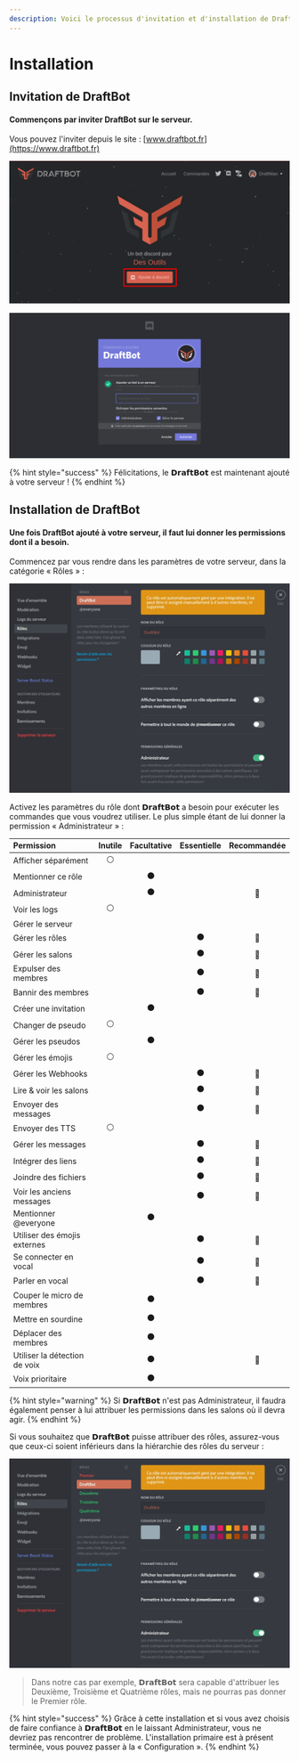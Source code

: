 ```yaml
---
description: Voici le processus d'invitation et d'installation de DraftBot.
---
```


# Installation

## Invitation de DraftBot

#### Commençons par inviter DraftBot sur le serveur.

Vous pouvez l'inviter depuis le site : [www.draftbot.fr](https://www.draftbot.fr)

![Cliquez sur &#xAB; Ajouter &#xE0; discord &#xBB;](.gitbook/assets/home%20%281%29.png)

![Connectez-vous si n&#xE9;cessaire puis choisissez votre serveur. Enfin, cliquez sur &#xAB; Autoriser &#xBB;.](.gitbook/assets/invite.png)

{% hint style="success" %}
Félicitations, le 𝗗𝗿𝗮𝗳𝘁𝗕𝗼𝘁 est maintenant ajouté à votre serveur !
{% endhint %}

## Installation de DraftBot

#### Une fois DraftBot ajouté à votre serveur, il faut lui donner les permissions dont il a besoin.

Commencez par vous rendre dans les paramètres de votre serveur, dans la catégorie « Rôles » :

![](.gitbook/assets/draftbot.jpg)

Activez les paramètres du rôle dont 𝗗𝗿𝗮𝗳𝘁𝗕𝗼𝘁 a besoin pour exécuter les commandes que vous voudrez utiliser. Le plus simple étant de lui donner la permission « Administrateur » :

| Permission | Inutile | Facultative | Essentielle | Recommandée |
| :--- | :---: | :---: | :---: | :---: |
| Afficher séparément | ⚪ |  |  |  |
| Mentionner ce rôle |  | ⚫ |  |  |
| Administrateur |  | ⚫ |  | 🔴 |
| Voir les logs | ⚪ |  |  |  |
| Gérer le serveur |  |  |  |  |
| Gérer les rôles |  |  | ⚫ | 🔴 |
| Gérer les salons |  |  | ⚫ | 🔴 |
| Expulser des membres |  |  | ⚫ | 🔴 |
| Bannir des membres |  |  | ⚫ | 🔴 |
| Créer une invitation |  | ⚫ |  |  |
| Changer de pseudo | ⚪ |  |  |  |
| Gérer les pseudos |  | ⚫ |  |  |
| Gérer les émojis | ⚪ |  |  |  |
| Gérer les Webhooks |  |  | ⚫ | 🔴 |
| Lire & voir les salons |  |  | ⚫ | 🔴 |
| Envoyer des messages |  |  | ⚫ | 🔴 |
| Envoyer des TTS | ⚪ |  |  |  |
| Gérer les messages |  |  | ⚫ | 🔴 |
| Intégrer des liens |  |  | ⚫ | 🔴 |
| Joindre des fichiers |  |  | ⚫ | 🔴 |
| Voir les anciens messages |  |  | ⚫ | 🔴 |
| Mentionner @everyone |  | ⚫ |  |  |
| Utiliser des émojis externes |  |  | ⚫ | 🔴 |
| Se connecter en vocal |  |  | ⚫ | 🔴 |
| Parler en vocal |  |  | ⚫ | 🔴 |
| Couper le micro de membres |  | ⚫ |  |  |
| Mettre en sourdine |  | ⚫ |  |  |
| Déplacer des membres |  | ⚫ |  |  |
| Utiliser la détection de voix |  | ⚫ |  | 🔴 |
| Voix prioritaire |  | ⚫ |  |  |

{% hint style="warning" %}
Si 𝗗𝗿𝗮𝗳𝘁𝗕𝗼𝘁 n'est pas Administrateur, il faudra également penser à lui attribuer les permissions dans les salons où il devra agir.
{% endhint %}

Si vous souhaitez que 𝗗𝗿𝗮𝗳𝘁𝗕𝗼𝘁 puisse attribuer des rôles, assurez-vous que ceux-ci soient inférieurs dans la hiérarchie des rôles du serveur :

![DraftBot est positionn&#xE9; en dessous du r&#xF4;le Premier dans la hi&#xE9;rarchie des r&#xF4;les.](.gitbook/assets/draftbot%20%281%29.jpg)

> Dans notre cas par exemple, 𝗗𝗿𝗮𝗳𝘁𝗕𝗼𝘁 sera capable d'attribuer les Deuxième, Troisième et Quatrième rôles, mais ne pourras pas donner le Premier rôle.

{% hint style="success" %}
Grâce à cette installation et si vous avez choisis de faire confiance à 𝗗𝗿𝗮𝗳𝘁𝗕𝗼𝘁 en le laissant Administrateur, vous ne devriez pas rencontrer de problème. L'installation primaire est à présent terminée, vous pouvez passer à la « Configuration ».
{% endhint %}



